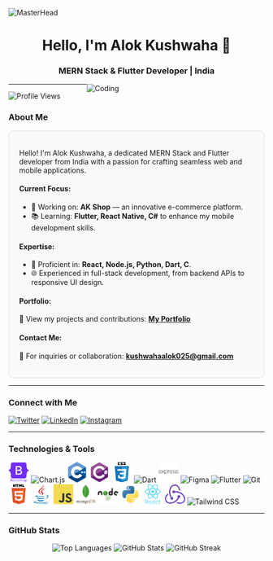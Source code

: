 ![MasterHead](https://1.bp.blogspot.com/-7A4WynwLsMw/XbBpCXG8fHI/AAAAAAAAMt4/uOa1bpLskYgrwGbllhSu2SDj_Mig8SXJQCLcBGAsYHQ/s1600/2000_600px.gif)

<h1 align="center">Hello, I'm Alok Kushwaha 👋</h1>
<h3 align="center">MERN Stack & Flutter Developer | India</h3>
<img align="right" alt="Coding" width="350" src="https://cdn.dribbble.com/users/1162077/screenshots/3848914/programmer.gif"/>

---

<p align="left"> 
  <img src="https://komarev.com/ghpvc/?username=alok-fusion&label=Profile%20views&color=0e75b6&style=flat" alt="Profile Views" /> 
</p>

<h3>About Me</h3>
<div style="border: 1px solid #e0e0e0; border-radius: 8px; padding: 20px; background-color: #f9f9f9;">
  <p>
    Hello! I'm Alok Kushwaha, a dedicated MERN Stack and Flutter developer from India with a passion for crafting seamless web and mobile applications. 
  </p>
  <h4>Current Focus:</h4>
  <ul>
    <li>🚀 Working on: <strong>AK Shop</strong> — an innovative e-commerce platform.</li>
    <li>📚 Learning: <strong>Flutter, React Native, C#</strong> to enhance my mobile development skills.</li>
  </ul>
  <h4>Expertise:</h4>
  <ul>
    <li>🔧 Proficient in: <strong>React, Node.js, Python, Dart, C</strong>.</li>
    <li>🌐 Experienced in full-stack development, from backend APIs to responsive UI design.</li>
  </ul>
  <h4>Portfolio:</h4>
  <p>
    💼 View my projects and contributions: <a href="https://alok-kushwaha.vercel.app" target="_blank"><strong>My Portfolio</strong></a>
  </p>
  <h4>Contact Me:</h4>
  <p>
    📧 For inquiries or collaboration: <a href="mailto:kushwahaalok025@gmail.com"><strong>kushwahaalok025@gmail.com</strong></a>
  </p>
</div>

---

<h3>Connect with Me</h3>
<p>
  <a href="https://twitter.com/alokk983" target="blank"><img src="https://img.shields.io/twitter/follow/alokk983?logo=twitter&style=flat" alt="Twitter" /></a>
  <a href="https://linkedin.com/in/akushwaha-j" target="blank"><img src="https://img.shields.io/badge/LinkedIn-Connect-blue?style=flat" alt="LinkedIn" /></a>
  <a href="https://instagram.com/__ak_457" target="blank"><img src="https://img.shields.io/badge/Instagram-Follow-purple?style=flat" alt="Instagram" /></a>
</p>

---

<h3>Technologies & Tools</h3>
<p>
  <img src="https://raw.githubusercontent.com/devicons/devicon/master/icons/bootstrap/bootstrap-plain-wordmark.svg" width="40" height="40" alt="Bootstrap" />
  <img src="https://www.chartjs.org/media/logo-title.svg" width="40" height="40" alt="Chart.js" />
  <img src="https://raw.githubusercontent.com/devicons/devicon/master/icons/cplusplus/cplusplus-original.svg" width="40" height="40" alt="C++" />
  <img src="https://raw.githubusercontent.com/devicons/devicon/master/icons/csharp/csharp-original.svg" width="40" height="40" alt="C#" />
  <img src="https://raw.githubusercontent.com/devicons/devicon/master/icons/css3/css3-original-wordmark.svg" width="40" height="40" alt="CSS3" />
  <img src="https://www.vectorlogo.zone/logos/dartlang/dartlang-icon.svg" width="40" height="40" alt="Dart" />
  <img src="https://raw.githubusercontent.com/devicons/devicon/master/icons/express/express-original-wordmark.svg" width="40" height="40" alt="Express.js" />
  <img src="https://www.vectorlogo.zone/logos/figma/figma-icon.svg" width="40" height="40" alt="Figma" />
  <img src="https://www.vectorlogo.zone/logos/flutterio/flutterio-icon.svg" width="40" height="40" alt="Flutter" />
  <img src="https://www.vectorlogo.zone/logos/git-scm/git-scm-icon.svg" width="40" height="40" alt="Git" />
  <img src="https://raw.githubusercontent.com/devicons/devicon/master/icons/html5/html5-original-wordmark.svg" width="40" height="40" alt="HTML5" />
  <img src="https://raw.githubusercontent.com/devicons/devicon/master/icons/java/java-original.svg" width="40" height="40" alt="Java" />
  <img src="https://raw.githubusercontent.com/devicons/devicon/master/icons/javascript/javascript-original.svg" width="40" height="40" alt="JavaScript" />
  <img src="https://raw.githubusercontent.com/devicons/devicon/master/icons/mongodb/mongodb-original-wordmark.svg" width="40" height="40" alt="MongoDB" />
  <img src="https://raw.githubusercontent.com/devicons/devicon/master/icons/nodejs/nodejs-original-wordmark.svg" width="40" height="40" alt="Node.js" />
  <img src="https://raw.githubusercontent.com/devicons/devicon/master/icons/python/python-original.svg" width="40" height="40" alt="Python" />
  <img src="https://raw.githubusercontent.com/devicons/devicon/master/icons/react/react-original-wordmark.svg" width="40" height="40" alt="React" />
  <img src="https://raw.githubusercontent.com/devicons/devicon/master/icons/redux/redux-original.svg" width="40" height="40" alt="Redux" />
  <img src="https://www.vectorlogo.zone/logos/tailwindcss/tailwindcss-icon.svg" width="40" height="40" alt="Tailwind CSS" />
</p>

---

<h3>GitHub Stats</h3>
<p align="center">
  <img src="https://github-readme-stats.vercel.app/api/top-langs?username=alok-fusion&show_icons=true&locale=en&layout=compact" alt="Top Languages" />
  <img src="https://github-readme-stats.vercel.app/api?username=alok-fusion&show_icons=true&locale=en" alt="GitHub Stats" />
  <img src="https://github-readme-streak-stats.herokuapp.com/?user=alok-fusion&" alt="GitHub Streak" />
</p>
